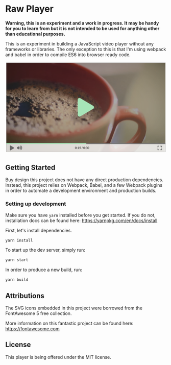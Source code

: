 # Raw Player

**Warning, this is an experiment and a work in progress. It may be handy for you to learn from but it is not intended to be used for anything other than educational purposes.**

This is an experiment in building a JavaScript video player without any frameworks or libraries. The only exception to this is that I'm using webpack and babel in order to compile ES6 into browser ready code.

![Screenshot](https://github.com/dbtlr/raw-player/raw/master/screenshot.png)

## Getting Started

Buy design this project does not have any direct production dependencies. Instead, this project relies on Webpack, Babel, and a few Webpack plugins in order to automate a development environment and production builds.

### Setting up development

Make sure you have `yarn` installed before you get started. If you do not, installation docs can be found here: https://yarnpkg.com/en/docs/install

First, let's install dependencies.

```bash
yarn install
```

To start up the dev server, simply run:

```bash
yarn start
```

In order to produce a new build, run:

```bash
yarn build
```

## Attributions

The SVG icons embedded in this project were borrowed from the FontAwesome 5 free collection.

More information on this fantastic project can be found here: https://fontawesome.com

## License

This player is being offered under the MIT license.
